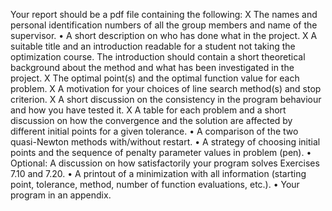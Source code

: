 Your report should be a pdf file containing the following:
X The names and personal identification numbers of all the group members and name of the supervisor. 
• A short description on who has done what in the project.
X A suitable title and an introduction readable for a student not taking the optimization course. The introduction should contain a short theoretical background about the
method and what has been investigated in the project.
X The optimal point(s) and the optimal function value for each problem.
X A motivation for your choices of line search method(s) and stop criterion.
X A short discussion on the consistency in the program behaviour and how you have tested
it.
X A table for each problem and a short discussion on how the convergence and the solution
are affected by different initial points for a given tolerance.
• A comparison of the two quasi-Newton methods with/without restart.
• A strategy of choosing initial points and the sequence of penalty parameter values in
problem (pen).
• Optional: A discussion on how satisfactorily your program solves Exercises 7.10 and
7.20.
• A printout of a minimization with all information (starting point, tolerance, method,
number of function evaluations, etc.).
• Your program in an appendix.
